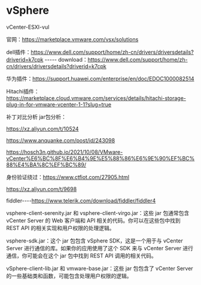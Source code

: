 # vSphere
vCenter-ESXI-vul

官网：https://marketplace.vmware.com/vsx/solutions

dell插件：https://www.dell.com/support/home/zh-cn/drivers/driversdetails?driverid=k7cpk ----- download：https://www.dell.com/support/home/zh-cn/drivers/driversdetails?driverid=k7cpk

华为插件：https://support.huawei.com/enterprise/en/doc/EDOC1000082514

Hitachi插件：https://marketplace.cloud.vmware.com/services/details/hitachi-storage-plug-in-for-vmware-vcenter-1-1?slug=true



补丁对比分析 jar包分析：

https://xz.aliyun.com/t/10524

https://www.anquanke.com/post/id/243098

https://hosch3n.github.io/2021/10/08/VMware-vCenter%E6%BC%8F%E6%B4%9E%E5%88%86%E6%9E%90%EF%BC%88%E4%BA%8C%EF%BC%89/

身份验证绕过：https://www.ctfiot.com/27905.html

https://xz.aliyun.com/t/9698

fiddler----https://www.telerik.com/download/fiddler/fiddler4



vsphere-client-serenity.jar 和 vsphere-client-virgo.jar：这些 jar 包通常包含 vCenter Server 的 Web 客户端和 API 相关的代码。你可以在这些包中找到 REST API 的相关实现和用户权限的处理逻辑。

vsphere-sdk.jar：这个 jar 包包含 vSphere SDK，这是一个用于与 vCenter Server 进行通信的库。如果你的应用使用了这个 SDK 来与 vCenter Server 进行通信，你可能会在这个 jar 包中找到 REST API 调用的相关代码。

vSphere-client-lib.jar 和 vmware-base.jar：这些 jar 包包含了 vCenter Server 的一些基础类和函数，可能包含处理用户权限的逻辑。
